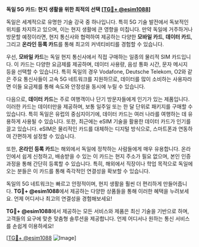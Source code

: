**독일 5G 카드: 현지 생활을 위한 최적의 선택 [[TG💪+ @esim1088](https://t.me/s/esim1088)]**

독일은 세계적으로 유명한 기술 강국 중 하나입니다. 특히 5G 기술 발전에서 독보적인 위치를 차지하고 있으며, 이는 현지 생활에 큰 영향을 미칩니다. 만약 독일에 거주하거나 방문할 예정이라면, 현지 통신사와 협력하여 제공하는 다양한 **모바일 카드**, **데이터 카드**, 그리고 **온라인 등록 카드**를 통해 최고의 커넥티비티를 경험할 수 있습니다.

우선, **모바일 카드**는 독일 현지 통신사에서 직접 구매하는 일종의 물리적 SIM 카드입니다. 이 카드는 다양한 요금제를 제공하며, 데이터 사용량, 음성 통화 시간, 문자 메시지 등을 선택할 수 있습니다. 특히 독일의 경우 Vodafone, Deutsche Telekom, O2와 같은 주요 통신사들이 고속 5G 네트워크를 지원하므로, 데이터를 많이 소비하는 사용자라면 이들 요금제를 통해 속도와 안정성을 동시에 누릴 수 있습니다.

다음으로, **데이터 카드**는 주로 여행객이나 단기 방문자들에게 인기가 있는 제품입니다. 이러한 카드는 데이터만을 제공하며, 보통 일주일 또는 한 달 단위로 패키지를 구매할 수 있습니다. 특히 독일은 유럽의 중심지이기에, 데이터 카드는 여러 나라를 여행하는 데 유용하게 사용될 수 있습니다. 또한, 최근에는 eSIM 기술을 활용한 데이터 카드가 인기를 끌고 있습니다. eSIM은 물리적인 카드를 대체하는 디지털 방식으로, 스마트폰과 연동하여 간편하게 설정할 수 있습니다.

또한, **온라인 등록 카드**는 해외에서 독일에 정착하는 사람들에게 매우 유용합니다. 온라인에서 쉽게 신청하고, 배송받을 수 있는 이 카드는 현지 주소가 필요 없으며, 본인 인증 과정을 통해 간단히 등록할 수 있습니다. 특히, 해외에서 직장이나 학업 목적으로 독일에 오는 분들은 이 카드를 통해 즉각적인 연결성을 확보할 수 있습니다.

독일의 5G 네트워크는 빠르고 안정적이며, 현지 생활을 훨씬 더 편리하게 만들어줍니다. **TG💪+ @esim1088**에서 제공하는 다양한 상품들을 통해 이러한 혜택을 누려보세요. 언제 어디서나 최고의 연결성을 경험해보세요!

**TG💪+ @esim1088**에서 제공하는 모든 서비스와 제품은 최신 기술을 기반으로 하며, 고객들의 요구에 맞춘 맞춤형 솔루션을 제공합니다. 언제 어디서나 원하는 통신 서비스를 손쉽게 이용하세요!

[[TG💪+ @esim1088](https://t.me/s/esim1088) ![Image](https://i.postimg.cc/Y0z9fWf4/image.png)]
